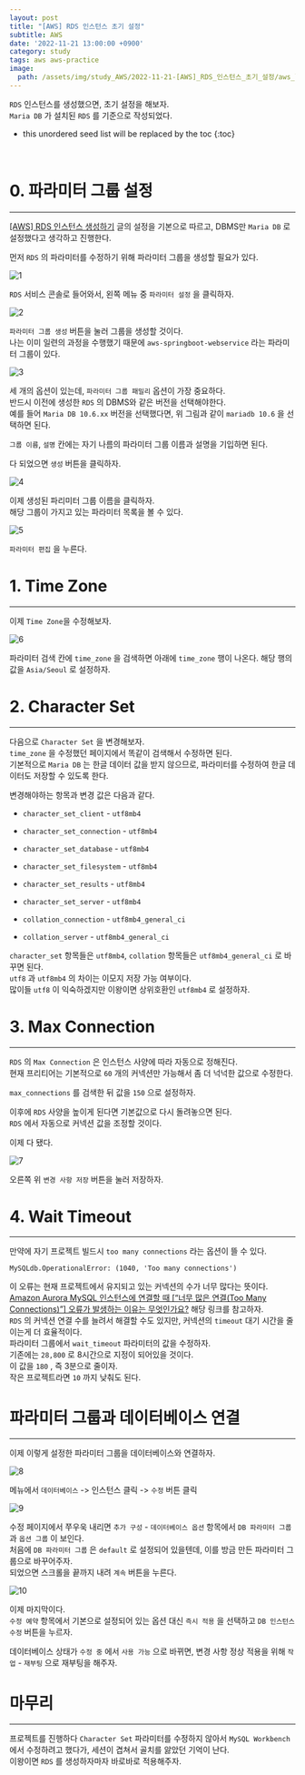 ```yaml
---
layout: post
title: "[AWS] RDS 인스턴스 초기 설정"
subtitle: AWS
date: '2022-11-21 13:00:00 +0900'
category: study
tags: aws aws-practice
image:
  path: /assets/img/study_AWS/2022-11-21-[AWS]_RDS_인스턴스_초기_설정/aws_logo.png
---
```


`RDS` 인스턴스를 생성했으면, 초기 설정을 해보자.<br>
`Maria DB` 가 설치된 `RDS` 를 기준으로 작성되었다.


<!--more-->

* this unordered seed list will be replaced by the toc
{:toc}

<br>


# 0. 파라미터 그룹 설정
---

[[AWS] RDS 인스턴스 생성하기](https://heoj10272.github.io/study/AWS-_RDS_%EC%9D%B8%EC%8A%A4%ED%84%B4%EC%8A%A4_%EC%83%9D%EC%84%B1%ED%95%98%EA%B8%B0.html) 글의 설정을 기본으로 따르고, DBMS만 `Maria DB` 로 설정했다고 생각하고 진행한다.

먼저 `RDS` 의 파라미터를 수정하기 위해 파라미터 그룹을 생성할 필요가 있다.

![1](/assets/img/study_AWS/2022-11-21-[AWS]_RDS_인스턴스_초기_설정/1.png)

`RDS` 서비스 콘솔로 들어와서, 왼쪽 메뉴 중 `파라미터 설정` 을 클릭하자.

![2](/assets/img/study_AWS/2022-11-21-[AWS]_RDS_인스턴스_초기_설정/2.png)

`파라미터 그룹 생성` 버튼을 눌러 그룹을 생성할 것이다.<br>
나는 이미 일련의 과정을 수행했기 때문에 `aws-springboot-webservice` 라는 파라미터 그룹이 있다.<br>

![3](/assets/img/study_AWS/2022-11-21-[AWS]_RDS_인스턴스_초기_설정/3.png)

세 개의 옵션이 있는데, `파라미터 그룹 패밀리` 옵션이 가장 중요하다.<br>
반드시 이전에 생성한 `RDS` 의 DBMS와 같은 버전을 선택해야한다.<br>
예를 들어 `Maria DB 10.6.xx` 버전을 선택했다면, 위 그림과 같이 `mariadb 10.6` 을 선택하면 된다.

`그룹 이름`, `설명` 칸에는 자기 나름의 파라미터 그룹 이름과 설명을 기입하면 된다.

다 되었으면 `생성` 버튼을 클릭하자.

![4](/assets/img/study_AWS/2022-11-21-[AWS]_RDS_인스턴스_초기_설정/4.png)

이제 생성된 파리미터 그룹 이름을 클릭하자.<br>
해당 그룹이 가지고 있는 파라미터 목록을 볼 수 있다.

![5](/assets/img/study_AWS/2022-11-21-[AWS]_RDS_인스턴스_초기_설정/5.png)

`파라미터 편집` 을 누른다.

# 1. Time Zone
---

이제 `Time Zone`을 수정해보자.

![6](/assets/img/study_AWS/2022-11-21-[AWS]_RDS_인스턴스_초기_설정/6.png)

파라미터 검색 칸에 `time_zone` 을 검색하면 아래에 `time_zone` 행이 나온다.
해당 행의 값을 `Asia/Seoul` 로 설정하자.


# 2. Character Set
---

다음으로 `Character Set` 을 변경해보자.<br>
`time_zone` 을 수정했던 페이지에서 똑같이 검색해서 수정하면 된다.<br>
기본적으로 `Maria DB` 는 한글 데이터 값을 받지 않으므로, 파라미터를 수정하여 한글 데이터도 저장할 수 있도록 한다.<br>

변경해야하는 항목과 변경 값은 다음과 같다.

* `character_set_client` - `utf8mb4`
* `character_set_connection` - `utf8mb4`
* `character_set_database` - `utf8mb4`
* `character_set_filesystem` - `utf8mb4`
* `character_set_results` - `utf8mb4`
* `character_set_server` - `utf8mb4`

* `collation_connection` - `utf8mb4_general_ci`
* `collation_server` - `utf8mb4_general_ci`

`character_set` 항목들은 `utf8mb4`, `collation` 항목들은 `utf8mb4_general_ci` 로 바꾸면 된다.<br>
`utf8` 과 `utf8mb4` 의 차이는 이모지 저장 가능 여부이다.<br>
많이들 `utf8` 이 익숙하겠지만 이왕이면 상위호환인 `utf8mb4` 로 설정하자.<br>

# 3. Max Connection
---

`RDS` 의 `Max Connection` 은 인스턴스 사양에 따라 자동으로 정해진다.<br>
현재 프리티어는 기본적으로 `60` 개의 커넥션만 가능해서 좀 더 넉넉한 값으로 수정한다.<br>

`max_connections` 를 검색한 뒤 값을 `150` 으로 설정하자.<br>

이후에 `RDS` 사양을 높이게 된다면 기본값으로 다시 돌려놓으면 된다.<br>
`RDS` 에서 자동으로 커넥션 값을 조정할 것이다.<br>

이제 다 됐다.


![7](/assets/img/study_AWS/2022-11-21-[AWS]_RDS_인스턴스_초기_설정/7.png)

오른쪽 위 `변경 사항 저장` 버튼을 눌러 저장하자.

# 4. Wait Timeout
---

만약에 자기 프로젝트 빌드시 `too many connections` 라는 옵션이 뜰 수 있다.<br>
```
MySQLdb.OperationalError: (1040, 'Too many connections')
```
이 오류는 현재 프로젝트에서 유지되고 있는 커넥션의 수가 너무 많다는 뜻이다.<br>
[Amazon Aurora MySQL 인스턴스에 연결할 때 [“너무 많은 연결(Too Many Connections)”] 오류가 발생하는 이유는 무엇인가요?](https://aws.amazon.com/ko/premiumsupport/knowledge-center/aurora-mysql-max-connection-errors/)
해당 링크를 참고하자.<br>
`RDS` 의 커넥션 연결 수를 늘려서 해결할 수도 있지만, 커넥션의 `timeout` 대기 시간을 줄이는게 더 효율적이다.<br>
파라미터 그룹에서 `wait_timeout` 파라미터의 값을 수정하자.<br>
기존에는 `28,800` 로 8시간으로 지정이 되어있을 것이다.<br>
이 값을 `180` , 즉 3분으로 줄이자.<br>
작은 프로젝트라면 `10` 까지 낮춰도 된다.


# 파라미터 그룹과 데이터베이스 연결
---

이제 이렇게 설정한 파라미터 그룹을 데이터베이스와 연결하자.

![8](/assets/img/study_AWS/2022-11-21-[AWS]_RDS_인스턴스_초기_설정/8.png)

메뉴에서 `데이터베이스` -> 인스턴스 클릭 -> `수정` 버튼 클릭

![9](/assets/img/study_AWS/2022-11-21-[AWS]_RDS_인스턴스_초기_설정/9.png)

수정 페이지에서 쭈우욱 내리면 `추가 구성` - `데이터베이스 옵션` 항목에서 `DB 파라미터 그룹` 과 `옵션 그룹` 이 보인다.<br>
처음에 `DB 파라미터 그룹` 은 `default` 로 설정되어 있을텐데, 이를 방금 만든 파라미터 그룹으로 바꾸어주자.<br>
되었으면 스크롤을 끝까지 내려 `계속` 버튼을 누른다.<br>

![10](/assets/img/study_AWS/2022-11-21-[AWS]_RDS_인스턴스_초기_설정/10.png)

이제 마지막이다.<br>
`수정 예약` 항목에서 기본으로 설정되어 있는 옵션 대신 `즉시 적용` 을 선택하고 `DB 인스턴스 수정` 버튼을 누르자.

데이터베이스 상태가 `수정 중` 에서 `사용 가능` 으로 바뀌면, 변경 사항 정상 적용을 위해 `작업` - `재부팅` 으로 재부팅을 해주자.

# 마무리
---

프로젝트를 진행하다 `Character Set` 파라미터를 수정하지 않아서 `MySQL Workbench` 에서 수정하려고 했다가, 세션이 겹쳐서 골치를 앓았던 기억이 난다.<br>
이왕이면 `RDS` 를 생성하자마자 바로바로 적용해주자.<br>